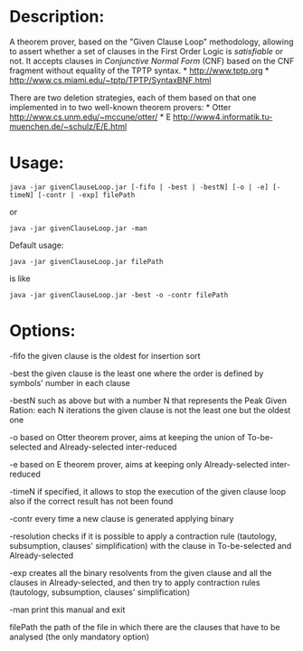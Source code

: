 # Description:

A theorem prover, based on the "Given Clause Loop" methodology,
allowing to assert whether a set of clauses in the First Order Logic is
*satisfiable* or not.
It accepts clauses in _Conjunctive Normal Form_ (CNF) based on the CNF
fragment without equality of the TPTP syntax.
	 * http://www.tptp.org
	 * http://www.cs.miami.edu/~tptp/TPTP/SyntaxBNF.html

There are two deletion strategies, each of them based on that one
implemented in to two well-known theorem provers: 
	* Otter	http://www.cs.unm.edu/~mccune/otter/ 
	* E 	http://www4.informatik.tu-muenchen.de/~schulz/E/E.html


# Usage:

```
java -jar givenClauseLoop.jar [-fifo | -best | -bestN] [-o | -e] [-timeN] [-contr | -exp] filePath
```
or

```
java -jar givenClauseLoop.jar -man
```			

Default usage:
```
java -jar givenClauseLoop.jar filePath
```
is like
```
java -jar givenClauseLoop.jar -best -o -contr filePath
```

# Options:

-fifo             the given clause is the oldest for insertion sort

-best	         the given clause is the least one where the order is defined by symbols' number in each clause

-bestN	     such as above but with a number N that represents the Peak Given Ration: each N iterations the given clause is not the least one but the oldest one

-o	             based on Otter theorem prover, aims at keeping the union of To-be-selected and Already-selected inter-reduced

-e	             based on E theorem prover, aims at keeping only Already-selected inter-reduced

-timeN	     if specified, it allows to stop the execution of the given clause loop also if the correct result has not been found

-contr	         every time a new clause is generated applying binary

-resolution   checks if it is possible to apply a contraction rule  (tautology, subsumption, clauses' simplification) with the clause in To-be-selected and Already-selected

-exp	         creates all the binary resolvents from the given clause and all the clauses in Already-selected, and then try to apply contraction rules (tautology, subsumption, clauses' simplification)

-man	         print this manual and exit

filePath         the path of the file in which there are the clauses that have to be analysed (the only mandatory option)
